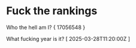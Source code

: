 # Fuck the rankings

Who the hell am I?
{ 17056548 }

What fucking year is it?
[ 2025-03-28T11:20:00Z ]

